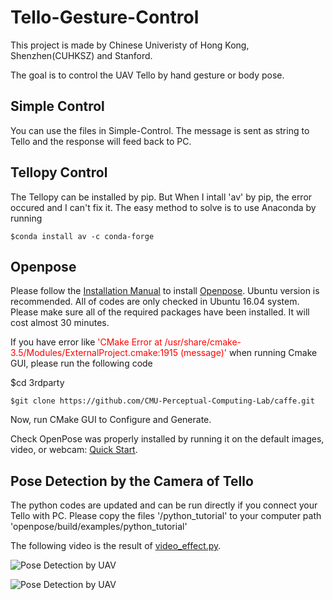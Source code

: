 # Tello-Gesture-Control
This project is made by Chinese Univeristy of Hong Kong, Shenzhen(CUHKSZ) and Stanford.

The goal is to control the UAV Tello by hand gesture or body pose.

## Simple Control 
You can use the files in Simple-Control. The message is sent as string to Tello and the response will feed back to PC.

## Tellopy Control
The Tellopy can be installed by pip. But When I intall 'av' by pip, the error occured and I can't fix it. The easy method to solve is to use Anaconda by running

```
$conda install av -c conda-forge
```
## Openpose 
Please follow the [Installation Manual](https://github.com/CMU-Perceptual-Computing-Lab/openpose/blob/master/doc/installation.md) to install [Openpose](https://github.com/CMU-Perceptual-Computing-Lab/openpose). Ubuntu version is recommended. All of codes are only checked in Ubuntu 16.04 system. Please make sure all of the required packages have been installed. It will cost almost 30 minutes.

If you have error like <font color=red>'CMake Error at /usr/share/cmake-3.5/Modules/ExternalProject.cmake:1915 (message)'</font> when running Cmake GUI, please run the following code

$cd 3rdparty


```
$git clone https://github.com/CMU-Perceptual-Computing-Lab/caffe.git
```

Now, run CMake GUI to Configure and Generate.

Check OpenPose was properly installed by running it on the default images, video, or webcam: [Quick Start](https://github.com/CMU-Perceptual-Computing-Lab/openpose/blob/master/doc/quick_start.md#quick-start).

## Pose Detection by the Camera of Tello
The python codes are updated and can be run directly if you connect your Tello with PC. Please copy the files '/python_tutorial' to your computer path 'openpose/build/examples/python_tutorial'

The following video is the result of [video_effect.py](https://github.com/RobertGCNiu/Tello-Gesture-Control/blob/master/tutorial_python/video_effect.py).
  
![Pose Detection by UAV](https://github.com/RobertGCNiu/Tello-Gesture-Control/blob/master/exmaples/detection.png)

![Pose Detection by UAV](https://github.com/RobertGCNiu/Tello-Gesture-Control/blob/master/exmaples/posedetection.gif)
